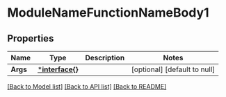 # ModuleNameFunctionNameBody1

## Properties
Name | Type | Description | Notes
------------ | ------------- | ------------- | -------------
**Args** | [***interface{}**](interface{}.md) |  | [optional] [default to null]

[[Back to Model list]](../README.md#documentation-for-models) [[Back to API list]](../README.md#documentation-for-api-endpoints) [[Back to README]](../README.md)

